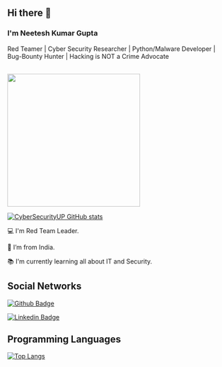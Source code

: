 ## Hi there 👋

<!--
**CyberSecurityUP/CyberSecurityUP** is a ✨ _special_ ✨ repository because its `README.md` (this file) appears on your GitHub profile.

Here are some ideas to get you started:

- 🔭 I’m currently working on ...
- 🌱 I’m currently learning ...
- 👯 I’m looking to collaborate on ...
- 🤔 I’m looking for help with ...
- 💬 Ask me about ...
- 📫 How to reach me: ...
- 😄 Pronouns: ...
- ⚡ Fun fact: ...
-->

### I'm Neetesh Kumar Gupta

Red Teamer | Cyber Security Researcher | Python/Malware Developer | Bug-Bounty Hunter | Hacking is NOT a Crime Advocate 

<!-- OSWP, CEH ANSI, CEH Practical, CEH Master, eJPT, eMAPT, eWPT, eWPTXv2-->

<br>

<img src="https://media.giphy.com/media/3oEjHWpiVIOGXT5l9m/giphy.gif" width="300">

</br>

[![CyberSecurityUP GitHub stats](https://github-readme-stats.vercel.app/api?username=Mr-Broken&theme=dark)](https://github.com/Mr-Broken/github-readme-stats)

:computer: I'm Red Team Leader.

:house_with_garden: I’m from India.

:books: I'm currently learning all about IT and Security.

## Social Networks

[![Github Badge](https://img.shields.io/badge/-Github-000?style=flat-square&logo=Github&logoColor=white&link=https://github.com/Mr-Broken)](https://github.com/Mr-Broken)

[![Linkedin Badge](https://img.shields.io/badge/-LinkedIn-blue?style=flat-square&logo=Linkedin&logoColor=white&link=https://www.linkedin.com/in/neetesh407)](https://www.linkedin.com/in/neetesh407)
<!--
[![Twitter Badge](https://img.shields.io/badge/Twitter-1DA1F2?style=for-the-badge&logo=twitter&logoColor=white&link=https://twitter.com/C0d3Cr4zy)](https://twitter.com/C0d3Cr4zy)
-->
## Programming Languages

[![Top Langs](https://github-readme-stats.vercel.app/api/top-langs/?username=CyberSecurityUP&langs_count=8)](https://github.com/CyberSecurityUP/github-readme-stats)
